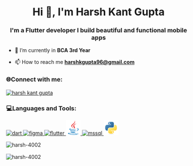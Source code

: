 <h1 align="center">Hi 👋, I'm Harsh Kant Gupta</h1>
<h3 align="center">I'm a Flutter developer I build beautiful and functional mobile apps</h3>

- 🔭 I’m currently in **BCA 3rd Year**


- 📫 How to reach me **harshkgupta96@gmail.com**

<h3 align="left">🌐Connect with me:</h3>
<p align="left">
<a href="https://linkedin.com/in/harsh kant gupta" target="blank"><img align="center" src="https://raw.githubusercontent.com/rahuldkjain/github-profile-readme-generator/master/src/images/icons/Social/linked-in-alt.svg" alt="harsh kant gupta" height="30" width="40" /></a>
</p>

<h3 align="left">💻Languages and Tools:</h3>
<p align="left"> <a href="https://dart.dev" target="_blank" rel="noreferrer"> <img src="https://www.vectorlogo.zone/logos/dartlang/dartlang-icon.svg" alt="dart" width="40" height="40"/> </a> <a href="https://www.figma.com/" target="_blank" rel="noreferrer"> <img src="https://www.vectorlogo.zone/logos/figma/figma-icon.svg" alt="figma" width="40" height="40"/> </a> <a href="https://flutter.dev" target="_blank" rel="noreferrer"> <img src="https://www.vectorlogo.zone/logos/flutterio/flutterio-icon.svg" alt="flutter" width="40" height="40"/> </a> <a href="https://www.java.com" target="_blank" rel="noreferrer"> <img src="https://raw.githubusercontent.com/devicons/devicon/master/icons/java/java-original.svg" alt="java" width="40" height="40"/> </a> <a href="https://www.microsoft.com/en-us/sql-server" target="_blank" rel="noreferrer"> <img src="https://www.svgrepo.com/show/303229/microsoft-sql-server-logo.svg" alt="mssql" width="40" height="40"/> </a> <a href="https://www.python.org" target="_blank" rel="noreferrer"> <img src="https://raw.githubusercontent.com/devicons/devicon/master/icons/python/python-original.svg" alt="python" width="40" height="40"/> </a> </p>

<p><img align="center" src="https://github-readme-stats.vercel.app/api/top-langs?username=harsh-4002&show_icons=true&locale=en&layout=compact" alt="harsh-4002" /></p>

<p><img align="center" src="https://github-readme-streak-stats.herokuapp.com/?user=harsh-4002&" alt="harsh-4002" /></p>

